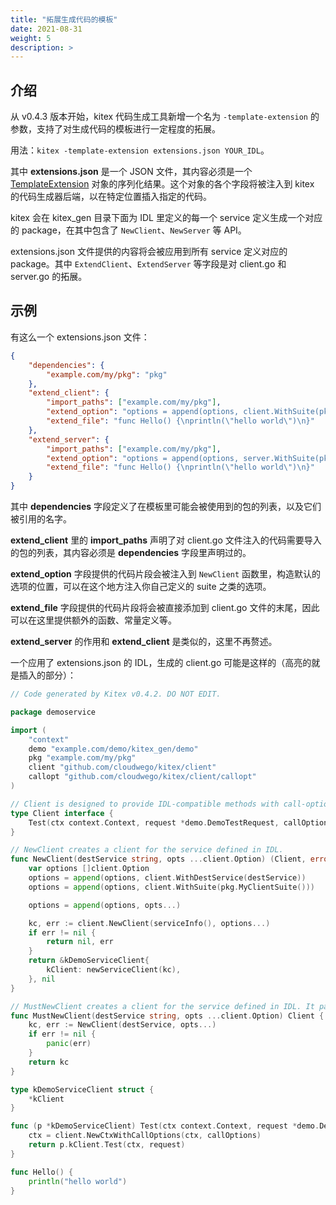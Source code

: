 ```yaml
---
title: "拓展生成代码的模板"
date: 2021-08-31
weight: 5
description: >
---
```


## 介绍

从 v0.4.3 版本开始，kitex 代码生成工具新增一个名为 `-template-extension` 的参数，支持了对生成代码的模板进行一定程度的拓展。

用法：`kitex -template-extension extensions.json YOUR_IDL`。

其中 **extensions.json** 是一个 JSON 文件，其内容必须是一个 [TemplateExtension](https://pkg.go.dev/github.com/cloudwego/kitex/tool/internal_pkg/generator#TemplateExtension) 对象的序列化结果。这个对象的各个字段将被注入到 kitex 的代码生成器后端，以在特定位置插入指定的代码。

kitex 会在 kitex_gen 目录下面为 IDL 里定义的每一个 service 定义生成一个对应的 package，在其中包含了 `NewClient`、`NewServer` 等 API。

extensions.json 文件提供的内容将会被应用到所有 service 定义对应的 package。其中 `ExtendClient`、`ExtendServer` 等字段是对 client.go 和 server.go 的拓展。

## 示例

有这么一个 extensions.json 文件：

```json
{
    "dependencies": {
        "example.com/my/pkg": "pkg"
    },
    "extend_client": {
        "import_paths": ["example.com/my/pkg"],
        "extend_option": "options = append(options, client.WithSuite(pkg.MyClientSuite()))",
        "extend_file": "func Hello() {\nprintln(\"hello world\")\n}"
    },
    "extend_server": {
        "import_paths": ["example.com/my/pkg"],
        "extend_option": "options = append(options, server.WithSuite(pkg.MyServerSuite()))",
        "extend_file": "func Hello() {\nprintln(\"hello world\")\n}"
    }
}
```

其中 **dependencies** 字段定义了在模板里可能会被使用到的包的列表，以及它们被引用的名字。

**extend_client** 里的 **import_paths** 声明了对 client.go 文件注入的代码需要导入的包的列表，其内容必须是 **dependencies** 字段里声明过的。

**extend_option** 字段提供的代码片段会被注入到 `NewClient` 函数里，构造默认的选项的位置，可以在这个地方注入你自己定义的 suite 之类的选项。

**extend_file** 字段提供的代码片段将会被直接添加到 client.go 文件的末尾，因此可以在这里提供额外的函数、常量定义等。

**extend_server** 的作用和 **extend_client** 是类似的，这里不再赘述。

一个应用了 extensions.json 的 IDL，生成的 client.go 可能是这样的（高亮的就是插入的部分）：

```go {linenos=table,hl_lines=[8,22,"53-55"]}
// Code generated by Kitex v0.4.2. DO NOT EDIT.

package demoservice

import (
	"context"
	demo "example.com/demo/kitex_gen/demo"
	pkg "example.com/my/pkg"
	client "github.com/cloudwego/kitex/client"
	callopt "github.com/cloudwego/kitex/client/callopt"
)

// Client is designed to provide IDL-compatible methods with call-option parameter for kitex framework.
type Client interface {
	Test(ctx context.Context, request *demo.DemoTestRequest, callOptions ...callopt.Option) (r *demo.DemoTestResponse, err error)
}

// NewClient creates a client for the service defined in IDL.
func NewClient(destService string, opts ...client.Option) (Client, error) {
	var options []client.Option
	options = append(options, client.WithDestService(destService))
	options = append(options, client.WithSuite(pkg.MyClientSuite()))

	options = append(options, opts...)

	kc, err := client.NewClient(serviceInfo(), options...)
	if err != nil {
		return nil, err
	}
	return &kDemoServiceClient{
		kClient: newServiceClient(kc),
	}, nil
}

// MustNewClient creates a client for the service defined in IDL. It panics if any error occurs.
func MustNewClient(destService string, opts ...client.Option) Client {
	kc, err := NewClient(destService, opts...)
	if err != nil {
		panic(err)
	}
	return kc
}

type kDemoServiceClient struct {
	*kClient
}

func (p *kDemoServiceClient) Test(ctx context.Context, request *demo.DemoTestRequest, callOptions ...callopt.Option) (r *demo.DemoTestResponse, err error) {
	ctx = client.NewCtxWithCallOptions(ctx, callOptions)
	return p.kClient.Test(ctx, request)
}

func Hello() {
	println("hello world")
}
```
